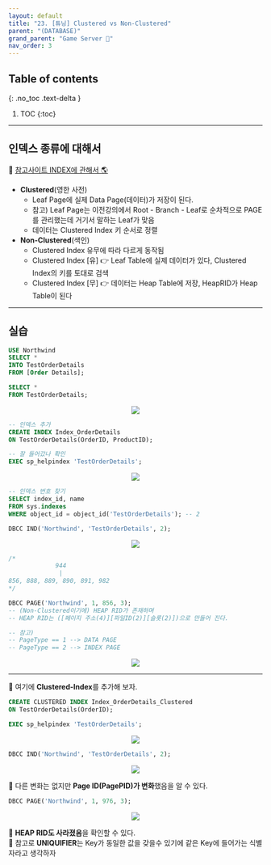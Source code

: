 ```yaml
---
layout: default
title: "23. [튜닝] Clustered vs Non-Clustered"
parent: "(DATABASE)"
grand_parent: "Game Server 👾"
nav_order: 3
---
```


## Table of contents
{: .no_toc .text-delta }

1. TOC
{:toc}

---

## 인덱스 종류에 대해서

🍁 [참고사이트 INDEX에 관해서 🌎](https://taehyungs-programming-blog.github.io/blog/docs/game-server/database/15-db/)

* **Clustered**(영한 사전)
    * Leaf Page에 실제 Data Page(데이터)가 저장이 된다.
    * 참고) Leaf Page는 이전강의에서 Root - Branch - Leaf로 순차적으로 PAGE를 관리했는데 거기서 말하는 Leaf가 맞음
    * 데이터는 Clustered Index 키 순서로 정렬
* **Non-Clustered**(색인)
    * Clustered Index 유무에 따라 다르게 동작됨
    * Clustered Index [유] 👉 Leaf Table에 실제 데이터가 있다, Clustered Index의 키를 토대로 검색
    * Clustered Index [무] 👉 데이터는 Heap Table에 저장, HeapRID가 Heap Table이 된다

---

## 실습

```sql
USE Northwind
SELECT *
INTO TestOrderDetails
FROM [Order Details];

SELECT *
FROM TestOrderDetails;
```

<p align="center">
  <img src="https://taehyungs-programming-blog.github.io/blog/assets/images/database/basic-23-3.png"/>
</p>

```sql
-- 인덱스 추가
CREATE INDEX Index_OrderDetails
ON TestOrderDetails(OrderID, ProductID);

-- 잘 들어갔나 확인
EXEC sp_helpindex 'TestOrderDetails';
```

<p align="center">
  <img src="https://taehyungs-programming-blog.github.io/blog/assets/images/database/basic-23-1.png"/>
</p>

```sql
-- 인덱스 번호 찾기
SELECT index_id, name
FROM sys.indexes
WHERE object_id = object_id('TestOrderDetails'); -- 2

DBCC IND('Northwind', 'TestOrderDetails', 2);
```

<p align="center">
  <img src="https://taehyungs-programming-blog.github.io/blog/assets/images/database/basic-23-2.png"/>
</p>

```sql
/*
             944
              |
856, 888, 889, 890, 891, 982
*/
```

```sql
DBCC PAGE('Northwind', 1, 856, 3);
-- (Non-Clustered이기에) HEAP RID가 존재하며 
-- HEAP RID는 ([페이지 주소(4)][파일ID(2)][슬롯(2)])으로 만들어 진다.

-- 참고)
-- PageType == 1 --> DATA PAGE
-- PageType == 2 --> INDEX PAGE
```

<p align="center">
  <img src="https://taehyungs-programming-blog.github.io/blog/assets/images/database/basic-23-4.png"/>
</p>

---

🛵 여기에 **Clustered-Index**를 추가해 보자.

```sql
CREATE CLUSTERED INDEX Index_OrderDetails_Clustered
ON TestOrderDetails(OrderID);

EXEC sp_helpindex 'TestOrderDetails';
```

<p align="center">
  <img src="https://taehyungs-programming-blog.github.io/blog/assets/images/database/basic-23-5.png"/>
</p>

```sql
DBCC IND('Northwind', 'TestOrderDetails', 2);
```

<p align="center">
  <img src="https://taehyungs-programming-blog.github.io/blog/assets/images/database/basic-23-6.png"/>
</p>

🛵 다른 변화는 없지만 **Page ID(PagePID)가 변화**했음을 알 수 있다.

```sql
DBCC PAGE('Northwind', 1, 976, 3);
```

<p align="center">
  <img src="https://taehyungs-programming-blog.github.io/blog/assets/images/database/basic-23-7.png"/>
</p>

🛵 **HEAP RID도 사라졌음**을 확인할 수 있다.<br>
🛵 참고로 **UNIQUIFIER**는 Key가 동일한 값을 갖을수 있기에 같은 Key에 들어가는 식별자라고 생각하자
